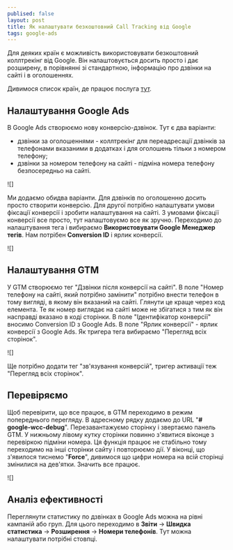 ```yaml
---
publised: false
layout: post
title: Як налаштувати безкоштовний Call Tracking від Google
tags: google-ads 
---
```


Для деяких країн є можливість використовувати безкоштовний коллтрекінг від Google. Він налаштовується досить просто і дає розширену, в порівнянні зі стандартною, інформацію про дзвінки на сайті і в оголошеннях.

Дивимося список країн, де працює послуга [тут](https://support.google.com/google-ads/answer/2454052#cfcountries).

## Налаштування Google Ads

В Google Ads створюємо нову конверсію-дзвінок. Тут є два варіанти:
- дзвінки за оголошеннями - коллтрекінг для переадресації дзвінків за телефонами вказаними в додатках і для оголошень тільки з номером телефону;
- дзвінки за номером телефону на сайті - підміна номера телефону безпосередньо на сайті.

![]

Ми додаємо обидва варіанти. Для дзвінків по оголошенню досить просто створити конверсію. Для другої потрібно налаштувати умови фіксації конверсії і зробити налаштування на сайті. З умовами фіксації конверсії все просто, тут налаштовуємо все як зручно. Переходимо до налаштування тега і вибираємо **Використовувати Google Менеджер тегів**. Нам потрібен **Conversion ID** і ярлик конверсії.

![]

## Налаштування GTM

У GTM створюємо тег "Дзвінки після конверсії на сайті". В поле "Номер телефону на сайті, який потрібно замінити" потрібно внести телефон в тому вигляді, в якому він вказаний на сайті. Глянути це краще через код елемента. Те як номер виглядає на сайті може не збігатися з тим як він насправді вказано в коді сторінки. В поле "Ідентифікатор конверсії" вносимо Conversion ID з Google Ads. В поле "Ярлик конверсії" - ярлик конверсії з Google Ads. Як тригера тега вибираємо "Перегляд всіх сторінок".

![]

Ще потрібно додати тег "зв'язування конверсій", тригер активації теж "Перегляд всіх сторінок".

## Перевіряємо

Щоб перевірити, що все працює, в GTM переходимо в режим попереднього перегляду. В адресному рядку додаємо до URL "**# google-wcc-debug**". Перезавантажуємо сторінку і звертаємо панель GTM. У нижньому лівому кутку сторінки повинно з'явитися віконце з перевіркою підміни номера. Ця функція працює не стабільно тому переходимо на інші сторінки сайту і повторюємо дії. У віконці, що з'явилося тиснемо "**Force**", дивимося що цифри номера на всій сторінці змінилися на дев'ятки. Значить все працює.

![]

## Аналіз ефективності

Переглянути статистику по дзвінках в Google Ads можна на рівні кампаній або груп. Для цього переходимо в **Звіти** -> **Швидка статистика** -> **Розширення** -> **Номери телефонів**. Тут можна налаштувати потрібні стовпці.
